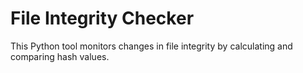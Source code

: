# File Integrity Checker
 This Python tool monitors changes in file integrity by calculating and comparing hash values.

